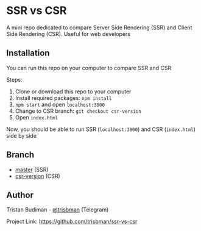 # SSR vs CSR
A mini repo dedicated to compare Server Side Rendering (SSR) and Client Side Rendering (CSR). Useful for web developers


## Installation

You can run this repo on your computer to compare SSR and CSR

Steps:
1. Clone or download this repo to your computer
2. Install required packages: ```npm install```
3. ```npm start``` and open ```localhost:3000```
4. Change to CSR branch: ```git checkout csr-version```
5. Open ```index.html``` 

Now, you should be able to run SSR (`localhost:3000`) and CSR (`index.html`) side by side


## Branch

* [master](https://github.com/trisbman/ssr-vs-csr/tree/master) (SSR)
* [csr-version](https://github.com/trisbman/ssr-vs-csr/tree/csr-version) (CSR)

## Author

Tristan Budiman - [@trisbman](https://t.me/trisbman) (Telegram)

Project Link: https://github.com/trisbman/ssr-vs-csr
